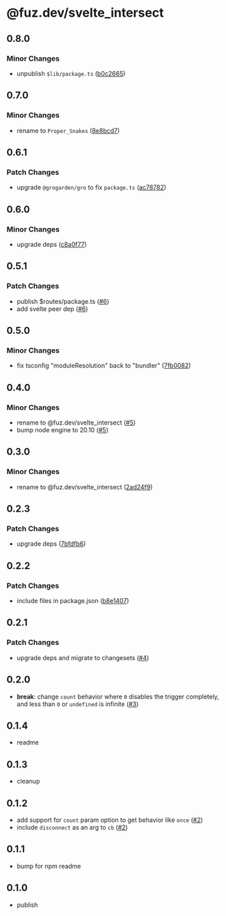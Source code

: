 # @fuz.dev/svelte_intersect

## 0.8.0

### Minor Changes

- unpublish `$lib/package.ts` ([b0c2665](https://github.com/fuz-dev/svelte_intersect/commit/b0c2665))

## 0.7.0

### Minor Changes

- rename to `Proper_Snakes` ([8e8bcd7](https://github.com/fuz-dev/svelte_intersect/commit/8e8bcd7))

## 0.6.1

### Patch Changes

- upgrade `@grogarden/gro` to fix `package.ts` ([ac78782](https://github.com/fuz-dev/svelte_intersect/commit/ac78782))

## 0.6.0

### Minor Changes

- upgrade deps ([c8a0f77](https://github.com/fuz-dev/svelte_intersect/commit/c8a0f77))

## 0.5.1

### Patch Changes

- publish $routes/package.ts ([#6](https://github.com/fuz-dev/svelte_intersect/pull/6))
- add svelte peer dep ([#6](https://github.com/fuz-dev/svelte_intersect/pull/6))

## 0.5.0

### Minor Changes

- fix tsconfig "moduleResolution" back to "bundler" ([7fb0082](https://github.com/fuz-dev/svelte_intersect/commit/7fb0082))

## 0.4.0

### Minor Changes

- rename to @fuz.dev/svelte_intersect ([#5](https://github.com/fuz-dev/svelte_intersect/pull/5))
- bump node engine to 20.10 ([#5](https://github.com/fuz-dev/svelte_intersect/pull/5))

## 0.3.0

### Minor Changes

- rename to @fuz.dev/svelte_intersect ([2ad24f9](https://github.com/fuz-dev/svelte_intersect/commit/2ad24f9))

## 0.2.3

### Patch Changes

- upgrade deps ([7bfdfb6](https://github.com/fuz-dev/svelte_intersect/commit/7bfdfb6))

## 0.2.2

### Patch Changes

- include files in package.json ([b8e1407](https://github.com/fuz-dev/svelte_intersect/commit/b8e1407))

## 0.2.1

### Patch Changes

- upgrade deps and migrate to changesets ([#4](https://github.com/fuz-dev/svelte_intersect/pull/4))

## 0.2.0

- **break**: change `count` behavior where `0` disables the trigger completely,
  and less than `0` or `undefined` is infinite
  ([#3](https://github.com/fuz-dev/svelte_intersect/pull/3))

## 0.1.4

- readme

## 0.1.3

- cleanup

## 0.1.2

- add support for `count` param option to get behavior like `once`
  ([#2](https://github.com/fuz-dev/svelte_intersect/pull/2))
- include `disconnect` as an arg to `cb`
  ([#2](https://github.com/fuz-dev/svelte_intersect/pull/2))

## 0.1.1

- bump for npm readme

## 0.1.0

- publish
